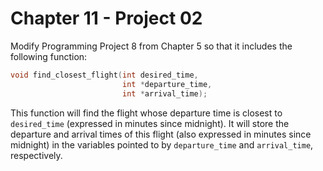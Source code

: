 # Chapter 11 - Project 02

Modify Programming Project 8 from Chapter 5 so that it includes the following
function:

```C
void find_closest_flight(int desired_time, 
                         int *departure_time, 
                         int *arrival_time);
```

This function will find the flight whose departure time is closest to
`desired_time` (expressed in minutes since midnight).  It will store the
departure and arrival times of this flight (also expressed in minutes since
midnight) in the variables pointed to by `departure_time` and `arrival_time`,
respectively.
